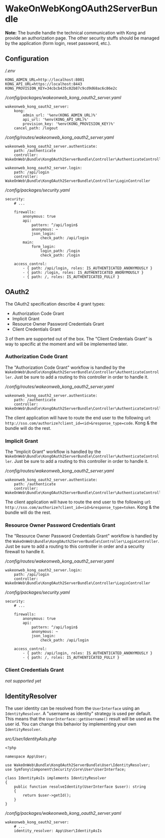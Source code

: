 # WakeOnWebKongOAuth2ServerBundle

**Note:** The bundle handle the technical communication with Kong and provide an authorization page. The other security 
stuffs should be managed by the application (form login, reset password, etc.).

## Configuration

_/.env_

    KONG_ADMIN_URL=http://localhost:8001
    KONG_API_URL=https://localhost:8443
    KONG_PROVISION_KEY=34cbcb435c02b87c9cd9d68ac6c86e2c

_/config/packages/wakeonweb_kong_oauth2_server.yaml_

    wakeonweb_kong_oauth2_server:
        kong:
            admin_url: '%env(KONG_ADMIN_URL)%'
            api_url: '%env(KONG_API_URL)%'
            provision_key: '%env(KONG_PROVISION_KEY)%'
        cancel_path: /logout

_/config/routes/wakeonweb_kong_oauth2_server.yaml_

    wakeonweb_kong_oauth2_server.authenticate:
        path: /authenticate
        controller: WakeOnWeb\Bundle\KongOAuth2ServerBundle\Controller\AuthenticateController
    
    wakeonweb_kong_oauth2_server.login:
        path: /api/login
        controller: WakeOnWeb\Bundle\KongOAuth2ServerBundle\Controller\LoginController

_/config/packages/security.yaml_

    security:
        # ...
        
        firewalls:
            anonymous: true
            api:
                pattern: ^/api/login$
                anonymous: ~
                json_login:
                    check_path: /api/login
            main:
                form_login:
                    login_path: /login
                    check_path: /login
                    
        access_control:
            - { path: /api/login, roles: IS_AUTHENTICATED_ANONYMOUSLY }
            - { path: /login, roles: IS_AUTHENTICATED_ANONYMOUSLY }
            - { path: /, roles: IS_AUTHENTICATED_FULLY }

## OAuth2

The OAuth2 specification describe 4 grant types:

- Authorization Code Grant
- Implicit Grant
- Resource Owner Password Credentials Grant
- Client Credentials Grant

3 of them are supported out of the box. The "Client Credentials Grant" is way to specific at the moment and will be 
implemented later.

### Authorization Code Grant

The "Authorization Code Grant" workflow is handled by the 
`WakeOnWeb\Bundle\KongOAuth2ServerBundle\Controller\AuthenticateController`. Just be sure to add a routing to this controller
in order to handle it. 

_/config/routes/wakeonweb_kong_oauth2_server.yaml_

    wakeonweb_kong_oauth2_server.authenticate:
        path: /authenticate
        controller: WakeOnWeb\Bundle\KongOAuth2ServerBundle\Controller\AuthenticateController

The client application will have to route the end user to the following url: 
`http://sso.com/authorize?client_id=<id>&response_type=code`. Kong & the bundle will do the rest.

### Implicit Grant

The "Implicit Grant" workflow is handled by the `WakeOnWeb\Bundle\KongOAuth2ServerBundle\Controller\AuthenticateController`. 
Just be sure to add a routing to this controller in order to handle it.

_/config/routes/wakeonweb_kong_oauth2_server.yaml_

    wakeonweb_kong_oauth2_server.authenticate:
        path: /authenticate
        controller: WakeOnWeb\Bundle\KongOAuth2ServerBundle\Controller\AuthenticateController

The client application will have to route the end user to the following url: 
`http://sso.com/authorize?client_id=<id>&response_type=token`. Kong & the bundle will do the rest.

### Resource Owner Password Credentials Grant

The "Resource Owner Password Credentials Grant" workflow is handled by the 
`WakeOnWeb\Bundle\KongOAuth2ServerBundle\Controller\LoginController`. Just be sure to add a routing to this controller in 
order and a security firewall to handle it.

_/config/routes/wakeonweb_kong_oauth2_server.yaml_

    wakeonweb_kong_oauth2_server.login:
        path: /api/login
        controller: WakeOnWeb\Bundle\KongOAuth2ServerBundle\Controller\LoginController

_/config/packages/security.yaml_

    security:
        # ...
        
        firewalls:
            anonymous: true
            api:
                pattern: ^/api/login$
                anonymous: ~
                json_login:
                    check_path: /api/login
                    
        access_control:
            - { path: /api/login, roles: IS_AUTHENTICATED_ANONYMOUSLY }
            - { path: /, roles: IS_AUTHENTICATED_FULLY }
            
### Client Credentials Grant

_not supported yet_

## IdentityResolver

The user identity can be resolved from the `UserInterface` using an `IdentityResolver`. A "username as identity" 
strategy is used per default. This means that the `UserInterface::getUsername()` result will be used as the user id. You
can change this behavior by implementing your own `IdentityResolver`.

_src/User/IdentityAsIs.php_

    <?php
    
    namespace App\User;
    
    use WakeOnWeb\Bundle\KongOAuth2ServerBundle\User\IdentityResolver;
    use Symfony\Component\Security\Core\User\UserInterface;
    
    class IdentityAsIs implements IdentityResolver
    {
        public function resolveIdentity(UserInterface $user): string
        {
            return $user->getId();
        }
    }

_/config/packages/wakeonweb_kong_oauth2_server.yaml_

    wakeonweb_kong_oauth2_server:
        # ...
        identity_resolver: App\User\IdentityAsIs
